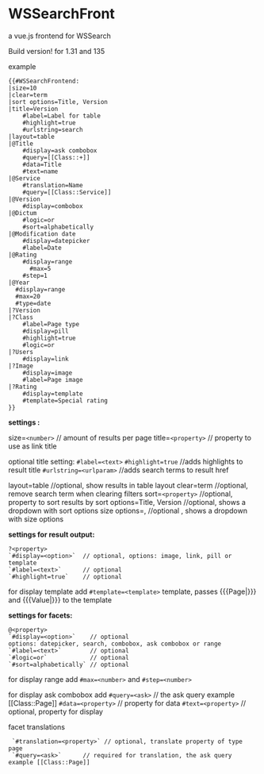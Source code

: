 
# WSSearchFront

a vue.js frontend for WSSearch

Build version! for 1.31 and 135

example
```
{{#WSSearchFrontend:
|size=10
|clear=term
|sort options=Title, Version
|title=Version
    #label=Label for table
    #highlight=true
    #urlstring=search
|layout=table
|@Title
    #display=ask combobox
    #query=[[Class::+]]
    #data=Title
    #text=name
|@Service
    #translation=Name
    #query=[[Class::Service]]
|@Version
    #display=combobox
|@Dictum
    #logic=or
    #sort=alphabetically
|@Modification date
  	#display=datepicker
    #label=Date
|@Rating
  	#display=range
	  #max=5
  	#step=1
|@Year
  #display=range
  #max=20
  #type=date
|?Version
|?Class
    #label=Page type
    #display=pill
    #highlight=true
    #logic=or
|?Users
    #display=link
|?Image
    #display=image
    #label=Page image
|?Rating
    #display=template
    #template=Special rating
}}
```



**settings :**

size=`<number>`      // amount of results per page
title=`<property>`   // property to use as link title

optional title setting:
 `#label=<text>`
 `#highlight=true`          //adds highlights to result title
 `#urlstring=<urlparam>`    //adds search terms to result href

layout=table                  //optional, show results in table layout
clear=term                    //optional, remove search term when clearing filters
sort=`<property>`             //optional, property to sort results by
sort options=Title, Version   //optional, shows a dropdown with sort options
size options=<number>, <number> //optional , shows a dropdown with size options

**settings for result output:**

    ?<property>
    `#display=<option>`  // optional, options: image, link, pill or template
    `#label=<text>`      // optional
    `#highlight=true`    // optional

   for display template add `#template=<template>`  template, passes {{{Page|}}} and {{{Value|}}} to the template


**settings for facets:**

    @<property>
    `#display=<option>`    // optional
    options: datepicker, search, combobox, ask combobox or range
    `#label=<text>`        // optional
    `#logic=or`            // optional
    `#sort=alphabetically` // optional    

   for display range add `#max=<number>`  and `#step=<number>`

   for display ask combobox add
       `#query=<ask>`      // the ask query example [[Class::Page]]
       `#data=<property>`  // property for data
       `#text=<property>`  // optional, property for display

  facet translations

     `#translation=<property>` // optional, translate property of type page
     `#query=<ask>`      // required for translation, the ask query example [[Class::Page]]
